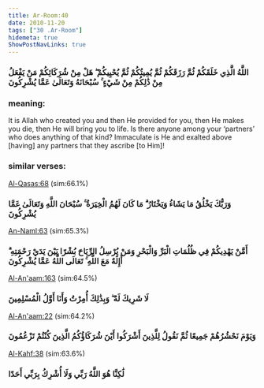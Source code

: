 ```yaml
---
title: Ar-Room:40
date: 2010-11-20
tags: ["30 .Ar-Room"]
hidemeta: true 
ShowPostNavLinks: true 
---
```

### اللَّهُ الَّذِي خَلَقَكُمْ ثُمَّ رَزَقَكُمْ ثُمَّ يُمِيتُكُمْ ثُمَّ يُحْيِيكُمْ ۖ هَلْ مِنْ شُرَكَائِكُمْ مَنْ يَفْعَلُ مِنْ ذَٰلِكُمْ مِنْ شَيْءٍ ۚ سُبْحَانَهُ وَتَعَالَىٰ عَمَّا يُشْرِكُونَ
### meaning: 
It is Allah who created you and then He provided for you, then He makes you die, then He will bring you to life. Is there anyone among your ‘partners’ who does anything of that kind? Immaculate is He and exalted above [having] any partners that they ascribe [to Him]!
### similar verses: 

[Al-Qasas:68](/28/68) (sim:66.1%)

### وَرَبُّكَ يَخْلُقُ مَا يَشَاءُ وَيَخْتَارُ ۗ مَا كَانَ لَهُمُ الْخِيَرَةُ ۚ سُبْحَانَ اللَّهِ وَتَعَالَىٰ عَمَّا يُشْرِكُونَ

[An-Naml:63](/27/63) (sim:65.3%)

### أَمَّنْ يَهْدِيكُمْ فِي ظُلُمَاتِ الْبَرِّ وَالْبَحْرِ وَمَنْ يُرْسِلُ الرِّيَاحَ بُشْرًا بَيْنَ يَدَيْ رَحْمَتِهِ ۗ أَإِلَٰهٌ مَعَ اللَّهِ ۚ تَعَالَى اللَّهُ عَمَّا يُشْرِكُونَ

[Al-An'aam:163](/6/163) (sim:64.5%)

### لَا شَرِيكَ لَهُ ۖ وَبِذَٰلِكَ أُمِرْتُ وَأَنَا أَوَّلُ الْمُسْلِمِينَ

[Al-An'aam:22](/6/22) (sim:64.2%)

### وَيَوْمَ نَحْشُرُهُمْ جَمِيعًا ثُمَّ نَقُولُ لِلَّذِينَ أَشْرَكُوا أَيْنَ شُرَكَاؤُكُمُ الَّذِينَ كُنْتُمْ تَزْعُمُونَ

[Al-Kahf:38](/18/38) (sim:63.6%)

### لَٰكِنَّا هُوَ اللَّهُ رَبِّي وَلَا أُشْرِكُ بِرَبِّي أَحَدًا

